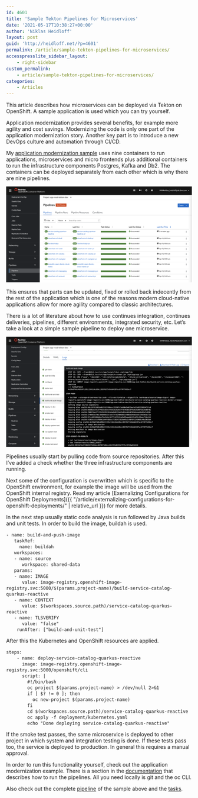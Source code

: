 ```yaml
---
id: 4601
title: 'Sample Tekton Pipelines for Microservices'
date: '2021-05-17T10:38:27+00:00'
author: 'Niklas Heidloff'
layout: post
guid: 'http://heidloff.net/?p=4601'
permalink: /article/sample-tekton-pipelines-for-microservices/
accesspresslite_sidebar_layout:
    - right-sidebar
custom_permalink:
    - article/sample-tekton-pipelines-for-microservices/
categories:
    - Articles
---
```


This article describes how microservices can be deployed via Tekton on OpenShift. A sample application is used which you can try yourself.

Application modernization provides several benefits, for example more agility and cost savings. Modernizing the code is only one part of the application modernization story. Another key part is to introduce a new DevOps culture and automation through CI/CD.

My [application modernization sample](https://github.com/IBM/application-modernization-javaee-quarkus) uses nine containers to run applications, microservices and micro frontends plus additional containers to run the infrastructure components Postgres, Kafka and Db2. The containers can be deployed separately from each other which is why there are nine pipelines.

![image](/assets/img/2021/05/pipelines-tekton-1.png)

This ensures that parts can be updated, fixed or rolled back indecently from the rest of the application which is one of the reasons modern cloud-native applications allow for more agility compared to classic architectures.

There is a lot of literature about how to use continues integration, continues deliveries, pipelines, different environments, integrated security, etc. Let’s take a look at a simple sample pipeline to deploy one microservice.

![image](/assets/img/2021/05/pipelines-tekton-4.png)

Pipelines usually start by pulling code from source repositories. After this I’ve added a check whether the three infrastructure components are running.

Next some of the configuration is overwritten which is specific to the OpenShift environment, for example the image will be used from the OpenShift internal registry. Read my article [Exernalizing Configurations for OpenShift Deployments]({{ "/article/externalizing-configurations-for-openshift-deployments/" | relative_url }}) for more details.

In the next step usually static code analysis is run followed by Java builds and unit tests. In order to build the image, buildah is used.

```
- name: build-and-push-image
   taskRef:
     name: buildah
   workspaces:
   - name: source
      workspace: shared-data
   params:
   - name: IMAGE
      value: image-registry.openshift-image-registry.svc:5000/$(params.project-name)/build-service-catalog-quarkus-reactive
   - name: CONTEXT
      value: $(workspaces.source.path)/service-catalog-quarkus-reactive
   - name: TLSVERIFY
      value: "false"
    runAfter: ["build-and-unit-test"] 
```

After this the Kubernetes and OpenShift resources are applied.

```
steps:
    - name: deploy-service-catalog-quarkus-reactive
      image: image-registry.openshift-image-registry.svc:5000/openshift/cli
      script: |
        #!/bin/bash
        oc project $(params.project-name) > /dev/null 2>&1
        if [ $? != 0 ]; then 
          oc new-project $(params.project-name)
        fi
        cd $(workspaces.source.path)/service-catalog-quarkus-reactive
        oc apply -f deployment/kubernetes.yaml
        echo "Done deploying service-catalog-quarkus-reactive"
```

If the smoke test passes, the same microservice is deployed to other project in which system and integration testing is done. If these tests pass too, the service is deployed to production. In general this requires a manual approval.

In order to run this functionality yourself, check out the application modernization example. There is a section in the [documentation](https://github.com/IBM/application-modernization-javaee-quarkus#deployment-to-openshift-on-ibm-cloud-with-tekton) that describes how to run the pipelines. All you need locally is git and the oc CLI.

Also check out the complete [pipeline](https://github.com/IBM/application-modernization-javaee-quarkus/tree/master/scripts-openshift-tekton/application/tasks) of the sample above and the [tasks](https://github.com/IBM/application-modernization-javaee-quarkus/tree/master/scripts-openshift-tekton/application/tasks).